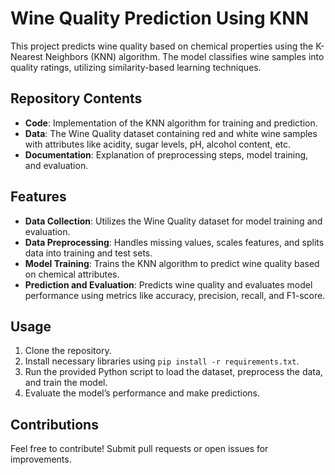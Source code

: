# Wine Quality Prediction Using KNN

This project predicts wine quality based on chemical properties using the K-Nearest Neighbors (KNN) algorithm. The model classifies wine samples into quality ratings, utilizing similarity-based learning techniques.

## Repository Contents
- **Code**: Implementation of the KNN algorithm for training and prediction.
- **Data**: The Wine Quality dataset containing red and white wine samples with attributes like acidity, sugar levels, pH, alcohol content, etc.
- **Documentation**: Explanation of preprocessing steps, model training, and evaluation.

## Features
- **Data Collection**: Utilizes the Wine Quality dataset for model training and evaluation.
- **Data Preprocessing**: Handles missing values, scales features, and splits data into training and test sets.
- **Model Training**: Trains the KNN algorithm to predict wine quality based on chemical attributes.
- **Prediction and Evaluation**: Predicts wine quality and evaluates model performance using metrics like accuracy, precision, recall, and F1-score.

## Usage
1. Clone the repository.
2. Install necessary libraries using `pip install -r requirements.txt`.
3. Run the provided Python script to load the dataset, preprocess the data, and train the model.
4. Evaluate the model’s performance and make predictions.

## Contributions
Feel free to contribute! Submit pull requests or open issues for improvements.

